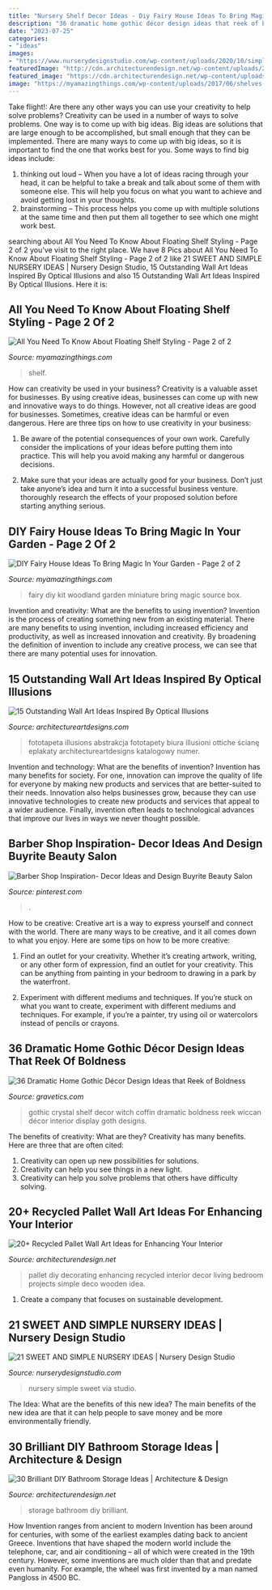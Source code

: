 ```yaml
---
title: "Nursery Shelf Decor Ideas - Diy Fairy House Ideas To Bring Magic In Your Garden"
description: "36 dramatic home gothic décor design ideas that reek of boldness"
date: "2023-07-25"
categories:
- "ideas"
images:
- "https://www.nurserydesignstudio.com/wp-content/uploads/2020/10/simple-nursery-ideas-3.png"
featuredImage: "http://cdn.architecturendesign.net/wp-content/uploads/2015/06/AD-Pallet-Wall-Art-9.jpg"
featured_image: "https://cdn.architecturendesign.net/wp-content/uploads/2014/08/diy-bathroom-storage-ideas-7.jpg"
image: "https://myamazingthings.com/wp-content/uploads/2017/06/shelves-styling-11.jpg"
---
```



Take flight!: Are there any other ways you can use your creativity to help solve problems?
Creativity can be used in a number of ways to solve problems. One way is to come up with big ideas. Big ideas are solutions that are large enough to be accomplished, but small enough that they can be implemented. There are many ways to come up with big ideas, so it is important to find the one that works best for you. Some ways to find big ideas include: 
1) thinking out loud – When you have a lot of ideas racing through your head, it can be helpful to take a break and talk about some of them with someone else. This will help you focus on what you want to achieve and avoid getting lost in your thoughts. 
2) brainstorming – This process helps you come up with multiple solutions at the same time and then put them all together to see which one might work best.

	

		
searching about All You Need To Know About Floating Shelf Styling - Page 2 of 2 you've visit to the right place. We have 8 Pics about All You Need To Know About Floating Shelf Styling - Page 2 of 2 like 21 SWEET AND SIMPLE NURSERY IDEAS | Nursery Design Studio, 15 Outstanding Wall Art Ideas Inspired By Optical Illusions and also 15 Outstanding Wall Art Ideas Inspired By Optical Illusions. Here it is:
		
    
## All You Need To Know About Floating Shelf Styling - Page 2 Of 2

<img loading=lazy src="https://myamazingthings.com/wp-content/uploads/2017/06/shelves-styling-11.jpg" onerror="this.onerror=null;this.src='https://tse2.mm.bing.net/th?id=OIP.KwmNPQ2WOsqiYsYtT2j_IgHaLN&amp;pid=15.1';" alt="All You Need To Know About Floating Shelf Styling - Page 2 of 2">

_Source: myamazingthings.com_

>shelf. 

	

How can creativity be used in your business?
Creativity is a valuable asset for businesses. By using creative ideas, businesses can come up with new and innovative ways to do things. However, not all creative ideas are good for businesses. Sometimes, creative ideas can be harmful or even dangerous. Here are three tips on how to use creativity in your business: 
1) Be aware of the potential consequences of your own work. Carefully consider the implications of your ideas before putting them into practice. This will help you avoid making any harmful or dangerous decisions. 

2) Make sure that your ideas are actually good for your business. Don’t just take anyone’s idea and turn it into a successful business venture. thoroughly research the effects of your proposed solution before starting anything serious.

    
## DIY Fairy House Ideas To Bring Magic In Your Garden - Page 2 Of 2

<img loading=lazy src="http://myamazingthings.com/wp-content/uploads/2017/08/fairy-house-ideas-10.jpg" onerror="this.onerror=null;this.src='https://tse2.mm.bing.net/th?id=OIP.NNdEGaRd3SPL0VLLxA-hTwHaE8&amp;pid=15.1';" alt="DIY Fairy House Ideas To Bring Magic In Your Garden - Page 2 of 2">

_Source: myamazingthings.com_

>fairy diy kit woodland garden miniature bring magic source box. 

	

Invention and creativity: What are the benefits to using invention?
Invention is the process of creating something new from an existing material. There are many benefits to using invention, including increased efficiency and productivity, as well as increased innovation and creativity. By broadening the definition of invention to include any creative process, we can see that there are many potential uses for innovation.

    
## 15 Outstanding Wall Art Ideas Inspired By Optical Illusions

<img loading=lazy src="https://www.architectureartdesigns.com/wp-content/uploads/2017/06/12-16-768x655.jpg" onerror="this.onerror=null;this.src='https://tse4.mm.bing.net/th?id=OIP.wj1RjFAqEamqEpr9vNPoDQHaGU&amp;pid=15.1';" alt="15 Outstanding Wall Art Ideas Inspired By Optical Illusions">

_Source: architectureartdesigns.com_

>fototapeta illusions abstrakcja fototapety biura illusioni ottiche ścianę eplakaty architectureartdesigns katalogowy numer. 

	

Invention and technology: What are the benefits of invention?
Invention has many benefits for society. For one, innovation can improve the quality of life for everyone by making new products and services that are better-suited to their needs. Innovation also helps businesses grow, because they can use innovative technologies to create new products and services that appeal to a wider audience. Finally, invention often leads to technological advances that improve our lives in ways we never thought possible.

    
## Barber Shop Inspiration- Decor Ideas And Design Buyrite Beauty Salon

<img loading=lazy src="https://i.pinimg.com/736x/fe/6e/88/fe6e88a3165c342d94dacc7ecee6c648.jpg" onerror="this.onerror=null;this.src='https://tse1.mm.bing.net/th?id=OIP.QkVhTyqRblOcUK_Ut1GrJQHaJ3&amp;pid=15.1';" alt="Barber Shop Inspiration- Decor Ideas and Design Buyrite Beauty Salon">

_Source: pinterest.com_

>. 

	

How to be creative:
Creative art is a way to express yourself and connect with the world. There are many ways to be creative, and it all comes down to what you enjoy. Here are some tips on how to be more creative:
1. Find an outlet for your creativity. Whether it’s creating artwork, writing, or any other form of expression, find an outlet for your creativity. This can be anything from painting in your bedroom to drawing in a park by the waterfront.

2. Experiment with different mediums and techniques. If you’re stuck on what you want to create, experiment with different mediums and techniques. For example, if you’re a painter, try using oil or watercolors instead of pencils or crayons.

    
## 36 Dramatic Home Gothic Décor Design Ideas That Reek Of Boldness

<img loading=lazy src="https://www.gravetics.com/wp-content/uploads/2017/08/Crystal-shelf.jpg" onerror="this.onerror=null;this.src='https://tse1.mm.bing.net/th?id=OIP.XipW44GLzJSYW9SpPPvtFwHaKs&amp;pid=15.1';" alt="36 Dramatic Home Gothic Décor Design Ideas that Reek of Boldness">

_Source: gravetics.com_

>gothic crystal shelf decor witch coffin dramatic boldness reek wiccan décor interior display goth designs. 

	

The benefits of creativity: What are they?
Creativity has many benefits. Here are three that are often cited: 
1) Creativity can open up new possibilities for solutions. 
2) Creativity can help you see things in a new light. 
3) Creativity can help you solve problems that others have difficulty solving.

    
## 20+ Recycled Pallet Wall Art Ideas For Enhancing Your Interior

<img loading=lazy src="http://cdn.architecturendesign.net/wp-content/uploads/2015/06/AD-Pallet-Wall-Art-9.jpg" onerror="this.onerror=null;this.src='https://tse4.mm.bing.net/th?id=OIP.xZGMJb9Zy_pKMOJAJpu9VgHaLH&amp;pid=15.1';" alt="20+ Recycled Pallet Wall Art Ideas for Enhancing Your Interior">

_Source: architecturendesign.net_

>pallet diy decorating enhancing recycled interior decor living bedroom projects simple deco wooden idea. 

	

1. Create a company that focuses on sustainable development.

    
## 21 SWEET AND SIMPLE NURSERY IDEAS | Nursery Design Studio

<img loading=lazy src="https://www.nurserydesignstudio.com/wp-content/uploads/2020/10/simple-nursery-ideas-3.png" onerror="this.onerror=null;this.src='https://tse3.mm.bing.net/th?id=OIP.MtxJvH7qAYkBlm80O3728QHaLH&amp;pid=15.1';" alt="21 SWEET AND SIMPLE NURSERY IDEAS | Nursery Design Studio">

_Source: nurserydesignstudio.com_

>nursery simple sweet via studio. 

	

The Idea: What are the benefits of this new idea?
The main benefits of the new idea are that it can help people to save money and be more environmentally friendly.

    
## 30 Brilliant DIY Bathroom Storage Ideas | Architecture &amp; Design

<img loading=lazy src="https://cdn.architecturendesign.net/wp-content/uploads/2014/08/diy-bathroom-storage-ideas-7.jpg" onerror="this.onerror=null;this.src='https://tse4.mm.bing.net/th?id=OIP.SWMV8u34vxFvanTNIgEJhQHaNK&amp;pid=15.1';" alt="30 Brilliant DIY Bathroom Storage Ideas | Architecture &amp; Design">

_Source: architecturendesign.net_

>storage bathroom diy brilliant. 

	

How Invention ranges from ancient to modern
Invention has been around for centuries, with some of the earliest examples dating back to ancient Greece. Inventions that have shaped the modern world include the telephone, car, and air conditioning – all of which were created in the 19th century. However, some inventions are much older than that and predate even humanity. For example, the wheel was first invented by a man named Pangloss in 4500 BC.


